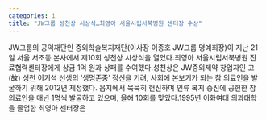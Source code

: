 ```yaml
---
categories: i
title: "JW그룹 성천상 시상식…최영아 서울시립서북병원 센터장 수상"
---
```

JW그룹의 공익재단인 중외학술복지재단(이사장 이종호 JW그룹 명예회장)이 지난 21일 서울 서초동 본사에서 제10회 성천상 시상식을 열었다.최영아 서울시립서북병원 진료협력센터장에게 상금 1억 원과 상패를 수여했다.성천상은 JW중외제약 창업자인 고(故) 성천 이기석 선생의 ‘생명존중’ 정신을 기려, 사회에 본보기가 되는 참 의료인을 발굴하기 위해 2012년 제정했다. 음지에서 묵묵히 헌신하며 인류 복지 증진에 공헌한 참 의료인을 매년 1명씩 발굴하고 있으며, 올해 10회를 맞았다.1995년 이화여대 의과대학을 졸업한 최영아 센터장은
